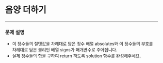 # 음양 더하기
***

### 문제 설명

- 이 정수들의 절댓값을 차례대로 담은 정수 배열 absolutes와 이 정수들의 부호를 차례대로 담은 불리언 배열 signs가 매개변수로 주어집니다. 
- 실제 정수들의 합을 구하여 return 하도록 solution 함수를 완성해주세요.